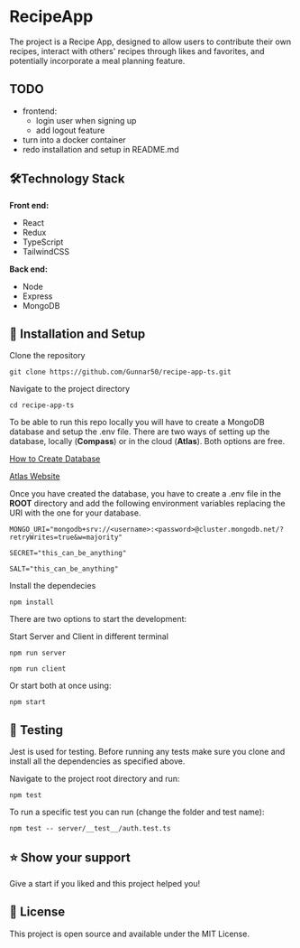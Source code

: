 # RecipeApp

The project is a Recipe App, designed to allow users to contribute their own recipes, interact with others' recipes through likes and favorites, and potentially incorporate a meal planning feature.

## TODO

- frontend:
  - login user when signing up
  - add logout feature
- turn into a docker container
- redo installation and setup in README.md

## 🛠️Technology Stack

**Front end:**

- React
- Redux
- TypeScript
- TailwindCSS

**Back end:**

- Node
- Express
- MongoDB

## 🔧 Installation and Setup

Clone the repository

```
git clone https://github.com/Gunnar50/recipe-app-ts.git
```

Navigate to the project directory

```
cd recipe-app-ts
```

To be able to run this repo locally you will have to create a MongoDB database and setup the .env file. There are two ways of setting up the database, locally (**Compass**) or in the cloud (**Atlas**). Both options are free.

[How to Create Database](https://www.mongodb.com/basics/create-database)

[Atlas Website](https://www.mongodb.com/atlas)

Once you have created the database, you have to create a .env file in the **ROOT** directory and add the following environment variables replacing the URI with the one for your database.

```
MONGO_URI="mongodb+srv://<username>:<password>@cluster.mongodb.net/?retryWrites=true&w=majority"

SECRET="this_can_be_anything"

SALT="this_can_be_anything"
```

Install the dependecies

```
npm install
```

There are two options to start the development:

Start Server and Client in different terminal

```
npm run server

npm run client
```

Or start both at once using:

```
npm start
```

## 📝 Testing

Jest is used for testing. Before running any tests make sure you clone and install all the dependencies as specified above.

Navigate to the project root directory and run:

```
npm test
```

To run a specific test you can run (change the folder and test name):

```
npm test -- server/__test__/auth.test.ts
```

## ⭐️ Show your support

Give a start if you liked and this project helped you!

## 📝 License

This project is open source and available under the MIT License.
